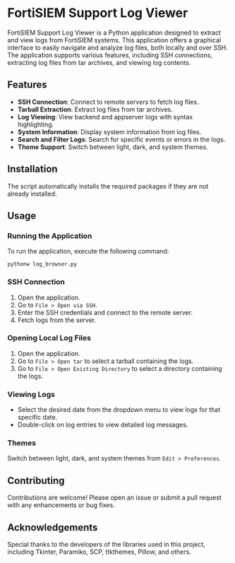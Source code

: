 # FortiSIEM Support Log Viewer

FortiSIEM Support Log Viewer is a Python application designed to extract and view logs from FortiSIEM systems. This application offers a graphical interface to easily navigate and analyze log files, both locally and over SSH. The application supports various features, including SSH connections, extracting log files from tar archives, and viewing log contents.

## Features

- **SSH Connection**: Connect to remote servers to fetch log files.
- **Tarball Extraction**: Extract log files from tar archives.
- **Log Viewing**: View backend and appserver logs with syntax highlighting.
- **System Information**: Display system information from log files.
- **Search and Filter Logs**: Search for specific events or errors in the logs.
- **Theme Support**: Switch between light, dark, and system themes.

## Installation

The script automatically installs the required packages if they are not already installed.

## Usage

### Running the Application

To run the application, execute the following command:

```shell
pythonw log_browser.py
```

### SSH Connection

1. Open the application.
2. Go to `File > Open via SSH`.
3. Enter the SSH credentials and connect to the remote server.
4. Fetch logs from the server.

### Opening Local Log Files

1. Open the application.
2. Go to `File > Open tar` to select a tarball containing the logs.
3. Go to `File > Open Existing Directory` to select a directory containing the logs.

### Viewing Logs

- Select the desired date from the dropdown menu to view logs for that specific date.
- Double-click on log entries to view detailed log messages.

### Themes

Switch between light, dark, and system themes from `Edit > Preferences`.

## Contributing

Contributions are welcome! Please open an issue or submit a pull request with any enhancements or bug fixes.

## Acknowledgements

Special thanks to the developers of the libraries used in this project, including Tkinter, Paramiko, SCP, ttkthemes, Pillow, and others.
